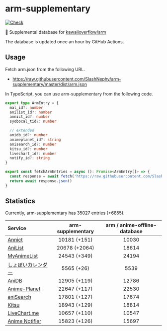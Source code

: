 # arm-supplementary

[![Check](https://github.com/SlashNephy/arm-supplementary/actions/workflows/check-node.yml/badge.svg)](https://github.com/SlashNephy/arm-supplementary/actions/workflows/check-node.yml)

💊 Supplemental database for [kawaiioverflow/arm](https://github.com/kawaiioverflow/arm)

The database is updated once an hour by GitHub Actions.

## Usage

Fetch arm.json from the following URL.

- https://raw.githubusercontent.com/SlashNephy/arm-supplementary/master/dist/arm.json

In TypeScript, you can use arm-supplementary from the following code.

```TypeScript
export type ArmEntry = {
  mal_id?: number
  anilist_id?: number
  annict_id?: number
  syobocal_tid?: number

  // extended
  anidb_id?: number
  animeplanet_id?: string
  anisearch_id?: number
  kitsu_id?: number
  livechart_id?: number
  notify_id?: string
}

export const fetchArmEntries = async (): Promise<ArmEntry[]> => {
  const response = await fetch('https://raw.githubusercontent.com/SlashNephy/arm-supplementary/master/dist/arm.json')
  return await response.json()
}
```

## Statistics

Currently, arm-supplementary has 35027 entries (+6855).

| Service                                     | arm-supplementary | arm / anime-offline-database |
| :------------------------------------------ | :---------------: | :--------------------------: |
| [Annict](https://annict.com)                |   10181 (+151)    |            10030             |
| [AniList](https://anilist.co)               |   20678 (+2064)   |            18614             |
| [MyAnimeList](https://myanimelist.net)      |   24543 (+349)    |            24194             |
| [しょぼいカレンダー](https://cal.syoboi.jp) |    5565 (+26)     |             5539             |
| [AniDB](https://anidb.net)                  |   12905 (+119)    |            12786             |
| [Anime-Planet](https://anime-planet.com)    |   22647 (+117)    |            22530             |
| [aniSearch](https://anisearch.com)          |   17801 (+127)    |            17674             |
| [Kitsu](https://kitsu.io)                   |   18943 (+129)    |            18814             |
| [LiveChart.me](https://livechart.me)        |   10657 (+110)    |            10547             |
| [Anime Notifier](https://notify.moe)        |   15823 (+126)    |            15697             |
